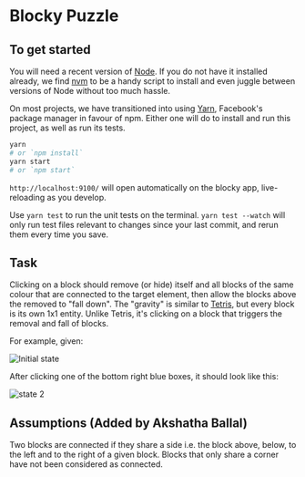 # Blocky Puzzle

## To get started

You will need a recent version of [Node]. If you do not have it installed already, we find [nvm] to be a handy script to install and even juggle between versions of Node without too much hassle.

On most projects, we have transitioned into using [Yarn], Facebook's package manager in favour of npm. Either one will do to install and run this project, as well as run its tests.

```sh
yarn
# or `npm install`
yarn start
# or `npm start`
```

`http://localhost:9100/` will open automatically on the blocky app, live-reloading as you develop.

Use `yarn test` to run the unit tests on the terminal. `yarn test --watch` will only run test files relevant to changes since your last commit, and rerun them every time you save.

## Task

Clicking on a block should remove (or hide) itself and all blocks of the same colour that are connected to the target element, then allow the blocks above the removed to "fall down". The "gravity" is similar to [Tetris], but every block is its own 1x1 entity. Unlike Tetris, it's clicking on a block that triggers the removal and fall of blocks.

For example, given:

![Initial state](./initial.jpg)

After clicking one of the bottom right blue boxes, it should look like this:

![state 2](./expectedResult.jpg)

[node]: https://nodejs.org/en/ "Node is a JavaScript runtime built on Chrome's V8 JavaScript engine"
[nvm]: https://github.com/creationix/nvm 'Because nobody wants to upgrade and downgrade Node per project'
[yarn]: https://yarnpkg.com/en/docs/install 'Never go full Facebook though'
[tetris]: https://en.wikipedia.org/wiki/Tetris "You've played Tetris, right?"

## Assumptions (Added by Akshatha Ballal)

Two blocks are connected if they share a side i.e. the block above, below, to the left and to the right of a given block. Blocks that only share a corner have not been considered as connected.